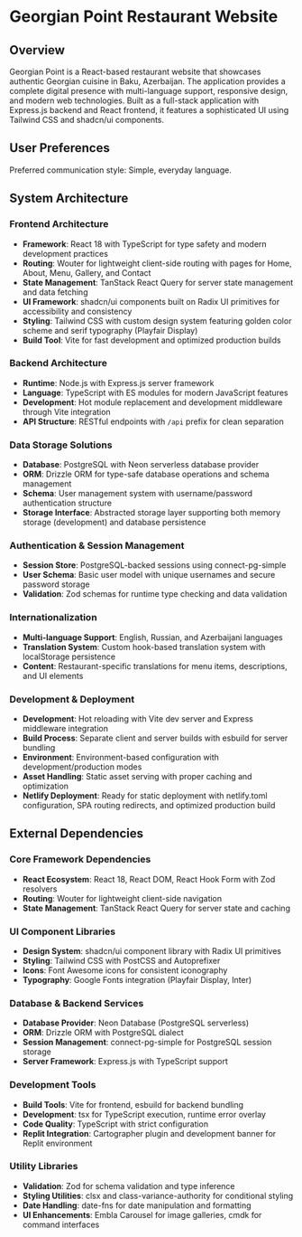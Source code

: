 # Georgian Point Restaurant Website

## Overview

Georgian Point is a React-based restaurant website that showcases authentic Georgian cuisine in Baku, Azerbaijan. The application provides a complete digital presence with multi-language support, responsive design, and modern web technologies. Built as a full-stack application with Express.js backend and React frontend, it features a sophisticated UI using Tailwind CSS and shadcn/ui components.

## User Preferences

Preferred communication style: Simple, everyday language.

## System Architecture

### Frontend Architecture
- **Framework**: React 18 with TypeScript for type safety and modern development practices
- **Routing**: Wouter for lightweight client-side routing with pages for Home, About, Menu, Gallery, and Contact
- **State Management**: TanStack React Query for server state management and data fetching
- **UI Framework**: shadcn/ui components built on Radix UI primitives for accessibility and consistency
- **Styling**: Tailwind CSS with custom design system featuring golden color scheme and serif typography (Playfair Display)
- **Build Tool**: Vite for fast development and optimized production builds

### Backend Architecture
- **Runtime**: Node.js with Express.js server framework
- **Language**: TypeScript with ES modules for modern JavaScript features
- **Development**: Hot module replacement and development middleware through Vite integration
- **API Structure**: RESTful endpoints with `/api` prefix for clean separation

### Data Storage Solutions
- **Database**: PostgreSQL with Neon serverless database provider
- **ORM**: Drizzle ORM for type-safe database operations and schema management
- **Schema**: User management system with username/password authentication structure
- **Storage Interface**: Abstracted storage layer supporting both memory storage (development) and database persistence

### Authentication & Session Management
- **Session Store**: PostgreSQL-backed sessions using connect-pg-simple
- **User Schema**: Basic user model with unique usernames and secure password storage
- **Validation**: Zod schemas for runtime type checking and data validation

### Internationalization
- **Multi-language Support**: English, Russian, and Azerbaijani languages
- **Translation System**: Custom hook-based translation system with localStorage persistence
- **Content**: Restaurant-specific translations for menu items, descriptions, and UI elements

### Development & Deployment
- **Development**: Hot reloading with Vite dev server and Express middleware integration
- **Build Process**: Separate client and server builds with esbuild for server bundling
- **Environment**: Environment-based configuration with development/production modes
- **Asset Handling**: Static asset serving with proper caching and optimization
- **Netlify Deployment**: Ready for static deployment with netlify.toml configuration, SPA routing redirects, and optimized production build

## External Dependencies

### Core Framework Dependencies
- **React Ecosystem**: React 18, React DOM, React Hook Form with Zod resolvers
- **Routing**: Wouter for lightweight client-side navigation
- **State Management**: TanStack React Query for server state and caching

### UI Component Libraries
- **Design System**: shadcn/ui component library with Radix UI primitives
- **Styling**: Tailwind CSS with PostCSS and Autoprefixer
- **Icons**: Font Awesome icons for consistent iconography
- **Typography**: Google Fonts integration (Playfair Display, Inter)

### Database & Backend Services
- **Database Provider**: Neon Database (PostgreSQL serverless)
- **ORM**: Drizzle ORM with PostgreSQL dialect
- **Session Management**: connect-pg-simple for PostgreSQL session storage
- **Server Framework**: Express.js with TypeScript support

### Development Tools
- **Build Tools**: Vite for frontend, esbuild for backend bundling
- **Development**: tsx for TypeScript execution, runtime error overlay
- **Code Quality**: TypeScript with strict configuration
- **Replit Integration**: Cartographer plugin and development banner for Replit environment

### Utility Libraries
- **Validation**: Zod for schema validation and type inference
- **Styling Utilities**: clsx and class-variance-authority for conditional styling
- **Date Handling**: date-fns for date manipulation and formatting
- **UI Enhancements**: Embla Carousel for image galleries, cmdk for command interfaces